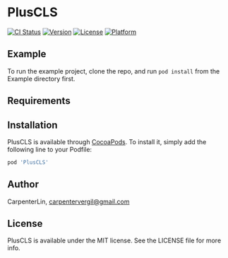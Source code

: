 # PlusCLS

[![CI Status](https://img.shields.io/travis/CarpenterLin/PlusCLS.svg?style=flat)](https://travis-ci.org/CarpenterLin/PlusCLS)
[![Version](https://img.shields.io/cocoapods/v/PlusCLS.svg?style=flat)](https://cocoapods.org/pods/PlusCLS)
[![License](https://img.shields.io/cocoapods/l/PlusCLS.svg?style=flat)](https://cocoapods.org/pods/PlusCLS)
[![Platform](https://img.shields.io/cocoapods/p/PlusCLS.svg?style=flat)](https://cocoapods.org/pods/PlusCLS)

## Example

To run the example project, clone the repo, and run `pod install` from the Example directory first.

## Requirements

## Installation

PlusCLS is available through [CocoaPods](https://cocoapods.org). To install
it, simply add the following line to your Podfile:

```ruby
pod 'PlusCLS'
```

## Author

CarpenterLin, carpentervergil@gmail.com

## License

PlusCLS is available under the MIT license. See the LICENSE file for more info.
